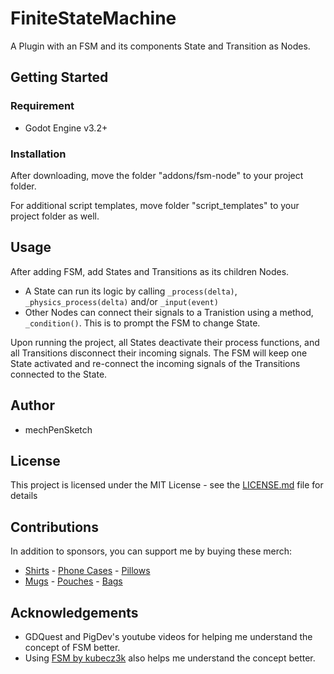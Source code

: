 # FiniteStateMachine
A Plugin with an FSM and its components State and Transition as Nodes.

## Getting Started
### Requirement
* Godot Engine v3.2+

### Installation
After downloading, move the folder "addons/fsm-node" to your project folder.

For additional script templates, move folder "script_templates" to your project folder as well.

## Usage
After adding FSM, add States and Transitions as its children Nodes.

* A State can run its logic by calling ```_process(delta)```, ```_physics_process(delta)``` and/or ```_input(event)```
* Other Nodes can connect their signals to a Tranistion using a method, ```_condition()```. This is to prompt the FSM to change State.

Upon running the project, all States deactivate their process functions, and all Transitions disconnect their incoming signals. The FSM will keep one State activated and re-connect the incoming signals of the Transitions connected to the State.

## Author
* mechPenSketch

## License
This project is licensed under the MIT License - see the [LICENSE.md](LICENSE.md) file for details

## Contributions
In addition to sponsors, you can support me by buying these merch:
* [Shirts](https://mechpensketch.creator-spring.com/listing/mechPenSketch-fsm?product=2) - [Phone Cases](https://mechpensketch.creator-spring.com/listing/mechPenSketch-fsm?product=1532) - [Pillows](https://mechpensketch.creator-spring.com/listing/mechPenSketch-fsm?product=585)
* [Mugs](https://mechpensketch.creator-spring.com/listing/mechPenSketch-fsm?product=658) - [Pouches](https://mechpensketch.creator-spring.com/listing/mechPenSketch-fsm?product=1097) - [Bags](https://mechpensketch.creator-spring.com/listing/mechPenSketch-fsm?product=933)

## Acknowledgements
* GDQuest and PigDev's youtube videos for helping me understand the concept of FSM better.
* Using [FSM by kubecz3k](https://github.com/kubecz3k/FiniteStateMachine) also helps me understand the concept better.
